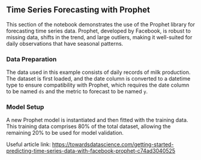 ## Time Series Forecasting with Prophet

This section of the notebook demonstrates the use of the Prophet library for forecasting time series data. Prophet, developed by Facebook, is robust to missing data, shifts in the trend, and large outliers, making it well-suited for daily observations that have seasonal patterns.

### Data Preparation

The data used in this example consists of daily records of milk production. The dataset is first loaded, and the date column is converted to a datetime type to ensure compatibility with Prophet, which requires the date column to be named `ds` and the metric to forecast to be named `y`.

### Model Setup

A new Prophet model is instantiated and then fitted with the training data. This training data comprises 80% of the total dataset, allowing the remaining 20% to be used for model validation.

Useful article link: https://towardsdatascience.com/getting-started-predicting-time-series-data-with-facebook-prophet-c74ad3040525